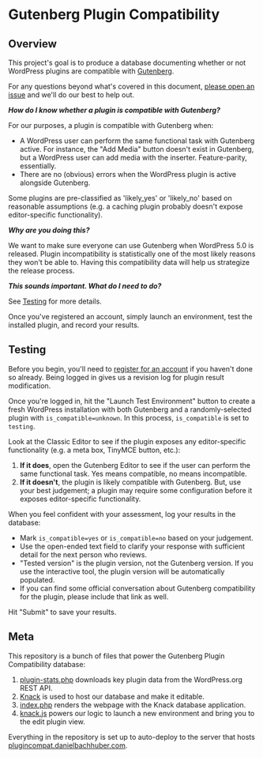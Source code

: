 Gutenberg Plugin Compatibility
==============================

## Overview

This project's goal is to produce a database documenting whether or not WordPress plugins are compatible with [Gutenberg](https://wordpress.org/gutenberg/).

For any questions beyond what's covered in this document, [please open an issue](https://github.com/danielbachhuber/gutenberg-plugin-compatibility/issues) and we'll do our best to help out.

**_How do I know whether a plugin is compatible with Gutenberg?_**

For our purposes, a plugin is compatible with Gutenberg when:

* A WordPress user can perform the same functional task with Gutenberg active. For instance, the "Add Media" button doesn't exist in Gutenberg, but a WordPress user can add media with the inserter. Feature-parity, essentially.
* There are no (obvious) errors when the WordPress plugin is active alongside Gutenberg.

Some plugins are pre-classified as 'likely_yes' or 'likely_no' based on reasonable assumptions (e.g. a caching plugin probably doesn't expose editor-specific functionality).

**_Why are you doing this?_**

We want to make sure everyone can use Gutenberg when WordPress 5.0 is released. Plugin incompatibility is statistically one of the most likely reasons they won't be able to. Having this compatibility data will help us strategize the release process.

**_This sounds important. What do I need to do?_**

See [Testing](#testing) for more details.

Once you've registered an account, simply launch an environment, test the installed plugin, and record your results.

## Testing

Before you begin, you'll need to [register for an account](https://plugincompat.danielbachhuber.com/#account-details/) if you haven't done so already. Being logged in gives us a revision log for plugin result modification.

Once you're logged in, hit the "Launch Test Environment" button to create a fresh WordPress installation with both Gutenberg and a randomly-selected plugin with `is_compatible=unknown`. In this process, `is_compatible` is set to `testing`.

Look at the Classic Editor to see if the plugin exposes any editor-specific functionality (e.g. a meta box, TinyMCE button, etc.):

1. **If it does**, open the Gutenberg Editor to see if the user can perform the same functional task. Yes means compatible, no means incompatible.
2. **If it doesn't**, the plugin is likely compatible with Gutenberg. But, use your best judgement; a plugin may require some configuration before it exposes editor-specific functionality.

When you feel confident with your assessment, log your results in the database:

* Mark `is_compatible=yes` or `is_compatible=no` based on your judgement.
* Use the open-ended text field to clarify your response with sufficient detail for the next person who reviews.
* "Tested version" is the plugin version, not the Gutenberg version. If you use the interactive tool, the plugin version will be automatically populated.
* If you can find some official conversation about Gutenberg compatibility for the plugin, please include that link as well.

Hit "Submit" to save your results.

## Meta

This repository is a bunch of files that power the Gutenberg Plugin Compatibility database:

1. [plugin-stats.php](plugin-stats.php) downloads key plugin data from the WordPress.org REST API.
2. [Knack](https://www.knack.com/) is used to host our database and make it editable.
3. [index.php](index.php) renders the webpage with the Knack database application.
4. [knack.js](knack.js) powers our logic to launch a new environment and bring you to the edit plugin view.

Everything in the repository is set up to auto-deploy to the server that hosts [plugincompat.danielbachhuber.com](https://plugincompat.danielbachhuber.com).
